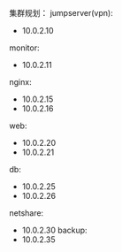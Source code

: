 集群规划： 
jumpserver(vpn): 
  - 10.0.2.10

monitor:
  - 10.0.2.11
  
nginx:
  - 10.0.2.15
  - 10.0.2.16
  
web: 
  - 10.0.2.20
  - 10.0.2.21
  
db:
  - 10.0.2.25
  - 10.0.2.26
  
netshare: 
  - 10.0.2.30
backup: 
  - 10.0.2.35

